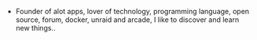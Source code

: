 - Founder of alot apps, lover of technology, programming language, open source, forum, docker, unraid and arcade, I like to discover and learn new things..
  <br>





































































































































































































































































































































































































































































































































































































































































































































































































































































































































